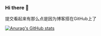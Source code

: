 ### Hi there 👋

<!--
**Shinya754/Shinya754** is a ✨ _special_ ✨ repository because its `README.md` (this file) appears on your GitHub profile.

Here are some ideas to get you started:

- 🔭 I’m currently working on ...
- 🌱 I’m currently learning ...
- 👯 I’m looking to collaborate on ...
- 🤔 I’m looking for help with ...
- 💬 Ask me about ...
- 📫 How to reach me: ...
- 😄 Pronouns: ...
- ⚡ Fun fact: ...
-->
提交看起来有那么点是因为博客搭在GitHub上了

[![Anurag's GitHub stats](https://github-readme-stats.vercel.app/api?username=Shinya754&show_icons=true&theme=gruvbox)](https://github.com/anuraghazra/github-readme-stats)
